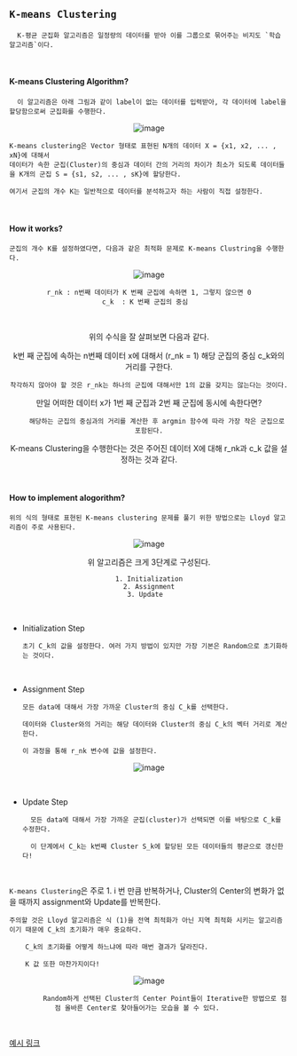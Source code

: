 ## `K-means Clustering`

      K-평균 군집화 알고리즘은 일정량의 데이터를 받아 이를 그룹으로 묶어주는 비지도 `학습 알고리즘`이다. 

<br>

#### K-means Clustering Algorithm?

      이 알고리즘은 아래 그림과 같이 label이 없는 데이터를 입력받아, 각 데이터에 label을 할당함으로써 군집화를 수행한다.
      
<div align=center>      
  
![image](https://user-images.githubusercontent.com/59076451/132254519-eee65c33-d57e-484b-82aa-254b8786b4ce.png)
  
</div>  

    K-means clustering은 Vector 형태로 표현된 N개의 데이터 X = {x1, x2, ... , xN}에 대해서 
    데이터가 속한 군집(Cluster)의 중심과 데이터 간의 거리의 차이가 최소가 되도록 데이터들을 K개의 군집 S = {s1, s2, ... , sK}에 할당한다.
    
    여기서 군집의 개수 K는 일반적으로 데이터를 분석하고자 하는 사람이 직접 설정한다.
    
    
<br>

#### How it works?

    군집의 개수 K를 설정하였다면, 다음과 같은 최적화 문제로 K-means Clustring을 수행한다.
    
<div align=center>    
  
![image](https://user-images.githubusercontent.com/59076451/132254762-a64d1483-f805-4f25-87d2-961dce99abd1.png)  
  
    r_nk : n번째 데이터가 K 번째 군집에 속하면 1, 그렇지 않으면 0
    c_k  : K 번째 군집의 중심  
  
 <br>
  
위의 수식을 잘 살펴보면 다음과 같다.
  
k번 째 군집에 속하는 n번째 데이터 x에 대해서 (r_nk = 1) 해당 군집의 중심 c_k와의 거리를 구한다.
  
    착각하지 않아야 할 것은 r_nk는 하나의 군집에 대해서만 1의 값을 갖지는 않는다는 것이다.
  
만일 어떠한 데이터 x가 1번 째 군집과 2번 째 군집에 동시에 속한다면?
  
        해당하는 군집의 중심과의 거리를 계산한 후 argmin 함수에 따라 가장 작은 군집으로 포함된다.
  
  
K-means Clustering을 수행한다는 것은 주어진 데이터 X에 대해 r_nk과 c_k 값을 설정하는 것과 같다.  
  
</div>  

<br>

#### How to implement alogorithm?

    위의 식의 형태로 표현된 K-means clustering 문제를 풀기 위한 방법으로는 Lloyd 알고리즘이 주로 사용된다.
    
<div align=center>    
  
![image](https://user-images.githubusercontent.com/59076451/132255196-d63cabfd-171e-45b9-8c67-8245dcaa6613.png)
  
위 알고리즘은 크게 3단계로 구성된다.

    1. Initialization
    2. Assignment
    3. Update  

</div>  

<br>

- Initialization Step 

      초기 C_k의 값을 설정한다. 여러 가지 방법이 있지만 가장 기본은 Random으로 초기화하는 것이다.

<br>

- Assignment Step

      모든 data에 대해서 가장 가까운 Cluster의 중심 C_k를 선택한다.

      데이터와 Cluster와의 거리는 해당 데이터와 Cluster의 중심 C_k의 벡터 거리로 계산한다.

      이 과정을 통해 r_nk 변수에 값을 설정한다.

<div align=center>
  
![image](https://user-images.githubusercontent.com/59076451/132255443-d8174d69-7480-4c5b-bcbd-cab15f1fab73.png)
  
</div>

<br>

- Update Step

        모든 data에 대해서 가장 가까운 군집(cluster)가 선택되면 이를 바탕으로 C_k를 수정한다.
    
        이 단계에서 C_k는 k번째 Cluster S_k에 할당된 모든 데이터들의 평균으로 갱신한다!
                       
<br>    


`K-means Clustering`은 주로 1. i 번 만큼 반복하거나, Cluster의 Center의 변화가 없을 때까지 assignment와 Update를 반복한다.

    주의할 것은 Lloyd 알고리즘은 식 (1)을 전역 최적화가 아닌 지역 최적화 시키는 알고리즘이기 때문에 C_k의 초기화가 매우 중요하다.
    
        C_k의 초기화를 어떻게 하느냐에 따라 매번 결과가 달라진다. 
        
        K 값 또한 마찬가지이다!
        

<div align=center>

![image](https://user-images.githubusercontent.com/59076451/132256006-170cee0c-f4d3-4208-ac5f-deb25ecaf71a.png)
      
            Random하게 선택된 Cluster의 Center Point들이 Iterative한 방법으로 점점 올바른 Center로 찾아들어가는 모습을 볼 수 있다.      
        
</div>      
        
<br>        

[예시 링크](https://untitledtblog.tistory.com/132)







